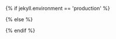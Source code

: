 <script src="https://unpkg.com/@webcomponents/webcomponentsjs@2.8.0/webcomponents-loader.js"></script>

{% if jekyll.environment == 'production' %}

<script src="/assets/js/concatenated.min.js?v={{ site.version }}" expires="31536000"></script>

{% else %}

<script src="/assets/js/navigation.js?v={{ site.version }}" expires="31536000"></script>
<script src="/assets/js/animations.js?v={{ site.version }}" expires="31536000"></script>
<script src="/assets/js/card-flip.js?v={{ site.version }}" expires="31536000"></script>
<script src="/assets/js/card.js?v={{ site.version }}" expires="31536000"></script>
<script src="/assets/js/video-player.js?v={{ site.version }}" expires="31536000"></script>
<script src="/assets/js/image-lazyloader.js?v={{ site.version }}" expires="31536000"></script>
<script src="/assets/js/zoomable.js?v={{ site.version }}" expires="31536000"></script>
<script src="/assets/js/homepage-loader.js?v={{ site.version }}" expires="31536000"></script>

{% endif %}
